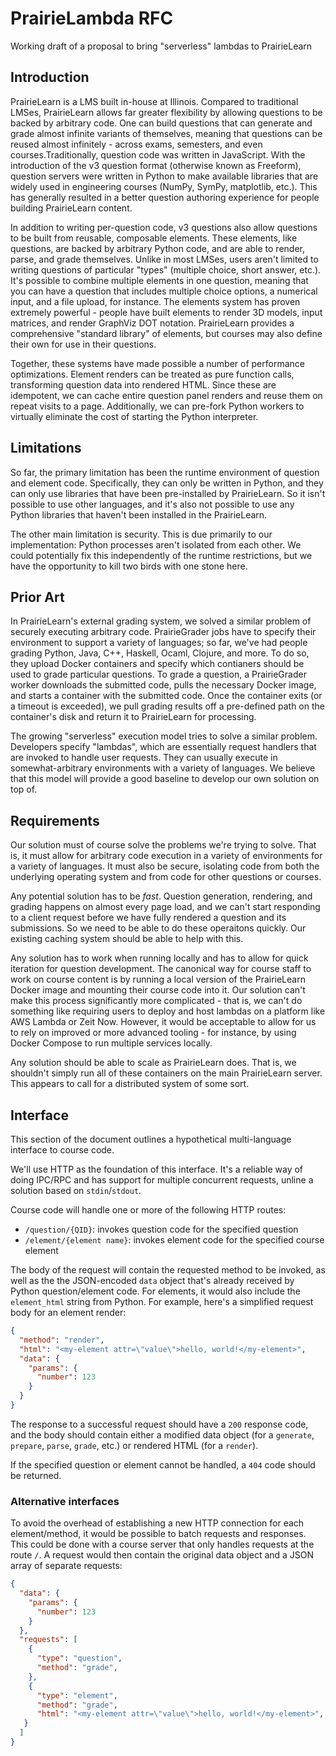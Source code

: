 # PrairieLambda RFC
Working draft of a proposal to bring "serverless" lambdas to PrairieLearn

## Introduction

PrairieLearn is a LMS built in-house at Illinois. Compared to traditional LMSes, PrairieLearn allows far greater flexibility by allowing questions to be backed by arbitrary code. One can build questions that can generate and grade almost infinite variants of themselves, meaning that questions can be reused almost infinitely - across exams, semesters, and even courses.Traditionally, question code was written in JavaScript. With the introduction of the v3 question format (otherwise known as Freeform), question servers were written in Python to make available libraries that are widely used in engineering courses (NumPy, SymPy, matplotlib, etc.). This has generally resulted in a better question authoring experience for people building PrairieLearn content.

In addition to writing per-question code, v3 questions also allow questions to be built from reusable, composable elements. These elements, like questions, are backed by arbitrary Python code, and are able to render, parse, and grade themselves. Unlike in most LMSes, users aren't limited to writing questions of particular "types" (multiple choice, short answer, etc.). It's possible to combine multiple elements in one question, meaning that you can have a question that includes multiple choice options, a numerical input, and a file upload, for instance. The elements system has proven extremely powerful - people have built elements to render 3D models, input matrices, and render GraphViz DOT notation. PrairieLearn provides a comprehensive "standard library" of elements, but courses may also define their own for use in their questions.

Together, these systems have made possible a number of performance optimizations. Element renders can be treated as pure function calls, transforming question data into rendered HTML. Since these are idempotent, we can cache entire question panel renders and reuse them on repeat visits to a page. Additionally, we can pre-fork Python workers to virtually eliminate the cost of starting the Python interpreter.

## Limitations

So far, the primary limitation has been the runtime environment of question and element code. Specifically, they can only be written in Python, and they can only use libraries that have been pre-installed by PrairieLearn. So it isn't possible to use other languages, and it's also not possible to use any Python libraries that haven't been installed in the PrairieLearn.

The other main limitation is security. This is due primarily to our implementation: Python processes aren't isolated from each other. We could potentially fix this independently of the runtime restrictions, but we have the opportunity to kill two birds with one stone here.

## Prior Art

In PrairieLearn's external grading system, we solved a similar problem of securely executing arbitrary code. PrairieGrader jobs have to specify their environment to support a variety of languages; so far, we've had people grading Python, Java, C++, Haskell, Ocaml, Clojure, and more. To do so, they upload Docker containers and specify which contianers should be used to grade particular questions. To grade a question, a PrairieGrader worker downloads the submitted code, pulls the necessary Docker image, and starts a container with the submitted code. Once the container exits (or a timeout is exceeded), we pull grading results off a pre-defined path on the container's disk and return it to PrairieLearn for processing.

The growing "serverless" execution model tries to solve a similar problem. Developers specify "lambdas", which are essentially request handlers that are invoked to handle user requests. They can usually execute in somewhat-arbitrary environments with a variety of languages. We believe that this model will provide a good baseline to develop our own solution on top of.

## Requirements

Our solution must of course solve the problems we're trying to solve. That is, it must allow for arbitrary code execution in a variety of environments for a variety of languages. It must also be secure, isolating code from both the underlying operating system and from code for other questions or courses.

Any potential solution has to be *fast*. Question generation, rendering, and grading happens on almost every page load, and we can't start responding to a client request before we have fully rendered a question and its submissions. So we need to be able to do these operaitons quickly. Our existing caching system should be able to help with this.

Any solution has to work when running locally and has to allow for quick iteration for question development. The canonical way for course staff to work on course content is by running a local version of the PrairieLearn Docker image and mounting their course code into it. Our solution can't make this process significantly more complicated - that is, we can't do something like requiring users to deploy and host lambdas on a platform like AWS Lambda or Zeit Now. However, it would be acceptable to allow for us to rely on improved or more advanced tooling - for instance, by using Docker Compose to run multiple services locally.

Any solution should be able to scale as PrairieLearn does. That is, we shouldn't simply run all of these containers on the main PrairieLearn server. This appears to call for a distributed system of some sort.

## Interface

This section of the document outlines a hypothetical multi-language interface to course code.

We'll use HTTP as the foundation of this interface. It's a reliable way of doing IPC/RPC and has support for multiple concurrent requests, unline a solution based on `stdin`/`stdout`.

Course code will handle one or more of the following HTTP routes:

* `/question/{QID}`: invokes question code for the specified question
* `/element/{element name}`: invokes element code for the specified course element

The body of the request will contain the requested method to be invoked, as well as the the JSON-encoded `data` object that's already received by Python question/element code. For elements, it would also include the `element_html` string from Python. For example, here's a simplified request body for an element render:

```json
{
  "method": "render",
  "html": "<my-element attr=\"value\">hello, world!</my-element>",
  "data": {
    "params": {
      "number": 123
    }
  }
}
```

The response to a successful request should have a `200` response code, and the body should contain either a modified data object (for a `generate`, `prepare`, `parse`, `grade`, etc.) or rendered HTML (for a `render`).

If the specified question or element cannot be handled, a `404` code should be returned.

### Alternative interfaces

To avoid the overhead of establishing a new HTTP connection for each element/method, it would be possible to batch requests and responses. This could be done with a course server that only handles requests at the route `/`. A request would then contain the original data object and a JSON array of separate requests:

```json
{
  "data": {
    "params": {
      "number": 123
    }
  },
  "requests": [
    {
      "type": "question",
      "method": "grade",
    },
    {
      "type": "element",
      "method": "grade",
      "html": "<my-element attr=\"value\">hello, world!</my-element>",
   }
  ]
}

```
